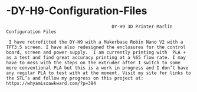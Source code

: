 # -DY-H9-Configuration-Files

                                            DY-H9 3D Printer Marlin Configuration Files

     I have retrofitted the DY-H9 with a Makerbase Robin Nano V2 with a TFT3.5 screen. I have also redesigned the enclosures for the control board, screen and power supply.  I am currently printing with  PLA + as a test and find great accuracy printing at a %65 flow rate. I may have to mess with the steps on the extruder after I switch to some more conventional PLA but this is a work in progress and I don’t have any regular PLA to test with at the moment. Visit my site for links to the STL’s and follow my progress on this project at: https://whyamisoawkward.com/?p=384


